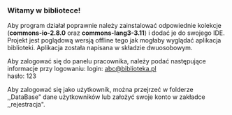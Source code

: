 <h3>Witamy w bibliotece!</h3>

Aby program działał poprawnie należy zainstalować odpowiednie kolekcje (<b>commons-io-2.8.0</b> oraz <b>commons-lang3-3.11</b>) i dodać je do swojego IDE.
Projekt jest poglądową wersją offline tego jak mogłaby wyglądać aplikacja biblioteki.
Aplikacja została napisana w składzie dwuosobowym. 

Aby zalogować się do panelu pracownika, należy podać następujące informacje przy logowaniu:
login: abc@biblioteka.pl <br>
hasło: 123

Aby zalogować się jako użytkownik, można przejrzeć w folderze ,,DataBase" dane użytkowników lub
założyć swoje konto w zakładce ,,rejestracja".
